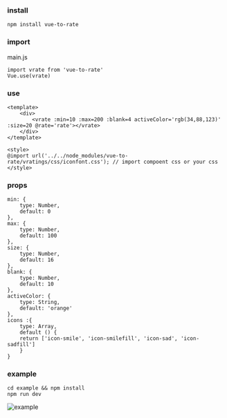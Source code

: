 ### install
    npm install vue-to-rate

### import
main.js

    import vrate from 'vue-to-rate'
    Vue.use(vrate)


### use
    <template>
        <div>
            <vrate :min=10 :max=200 :blank=4 activeColor='rgb(34,88,123)' :size=20 @rate='rate'></vrate>
        </div>
    </template>

    <style>
    @import url('../../node_modules/vue-to-rate/vratings/css/iconfont.css'); // import compoent css or your css
    </style>
### props
    min: {
        type: Number,
        default: 0
    },
    max: {
        type: Number,
        default: 100
    },
    size: {
        type: Number,
        default: 16
    },
    blank: {
        type: Number,
        default: 10
    },
    activeColor: {
        type: String,
        default: 'orange'
    },
    icons :{
        type: Array,
        default () {
        return ['icon-smile', 'icon-smilefill', 'icon-sad', 'icon-sadfill']
        }
    }

### example
    
    cd example && npm install
    npm run dev
![example](http://i4.buimg.com/1949/645aabea902bac37.gif)